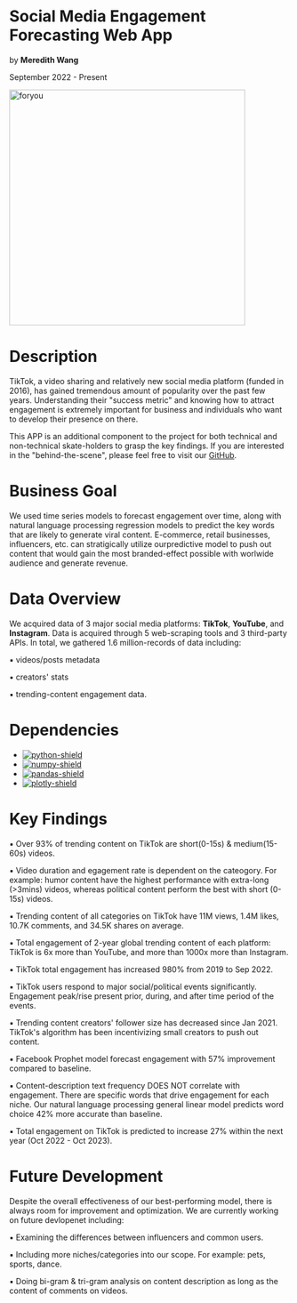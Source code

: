 # Social Media Engagement Forecasting Web App
by **Meredith Wang**

September 2022 - Present

<img width="424" alt="foryou" src="https://user-images.githubusercontent.com/105242871/194430932-426aed6f-aa42-4f58-ac9a-09f17669067a.png">


# Description
TikTok, a video sharing and relatively new social media platform (funded in 2016), has gained tremendous amount of popularity over the past few years. Understanding their "success metric" and knowing how to attract engagement is extremely important for business and individuals who want to develop their presence on there.

This APP is an additional component to the project for both technical and non-technical skate-holders to grasp the key findings. If you are interested in the "behind-the-scene", please feel free to visit our [GitHub](https://github.com/Social-Media-Capstone/Social-Media-Engagement-Forecasting).

# Business Goal
We used time series models to forecast engagement over time, along with natural language processing regression models to predict the key words that are likely to generate viral content. E-commerce, retail businesses, influencers, etc. can stratigically utilize ourpredictive model to push out content that would gain the most branded-effect possible with worlwide audience and generate revenue.

# Data Overview
We acquired data of 3 major social media platforms: **TikTok**, **YouTube**, and **Instagram**. Data is acquired through 5 web-scraping tools and 3 third-party APIs. In total, we gathered 1.6 million-records of data including:

▪️ videos/posts metadata

▪️ creators' stats

▪️ trending-content engagement data.

# Dependencies
* [![python-shield](https://img.shields.io/badge/Python-dfaeff?&logo=python&logoColor=white)
    ](https://www.python.org/)
* [![numpy-shield](https://img.shields.io/badge/Numpy-dfaeff?&logo=NumPy)
    ](https://numpy.org/)
* [![pandas-shield](https://img.shields.io/badge/Pandas-dfaeff?&logo=pandas)
    ](https://pandas.pydata.org/)
* [![plotly-shield](https://img.shields.io/badge/Plotly-dfaeff?&logo=Plotly&logoColor=white)
    ]([https://seaborn.pydata.org/](https://plotly.com/python/))


# Key Findings
▪️ Over 93% of trending content on TikTok are short(0-15s) & medium(15-60s) videos.

▪️ Video duration and egagement rate is dependent on the cateogory. For example: humor content have the highest performance with extra-long (>3mins) videos, whereas political content perform the best with short (0-15s) videos.

▪️ Trending content of all categories on TikTok have 11M views, 1.4M likes, 10.7K comments, and 34.5K shares on average.

▪️ Total engagement of 2-year global trending content of each platform: TikTok is 6x more than YouTube, and more than 1000x more than Instagram.

▪️ TikTok total engagement has increased 980% from 2019 to Sep 2022.

▪️ TikTok users respond to major social/political events significantly. Engagement peak/rise present prior, during, and after time period of the events.

▪️ Trending content creators' follower size has decreased since Jan 2021. TikTok's algorithm has been incentivizing small creators to push out content.

▪️ Facebook Prophet model forecast engagement with 57% improvement compared to baseline.

▪️ Content-description text frequency DOES NOT correlate with engagement. There are specific words that drive engagement for each niche. Our natural language processing general linear model predicts word choice 42% more accurate than baseline.

▪️ Total engagement on TikTok is predicted to increase 27% within the next year (Oct 2022 - Oct 2023).

# Future Development
Despite the overall effectiveness of our best-performing model, there is always room for improvement and optimization. We are currently working on future devlopenet including:

▪️ Examining the differences between influencers and common users.

▪️ Including more niches/categories into our scope. For example: pets, sports, dance.

▪️ Doing bi-gram & tri-gram analysis on content description as long as the content of comments on videos.
    
